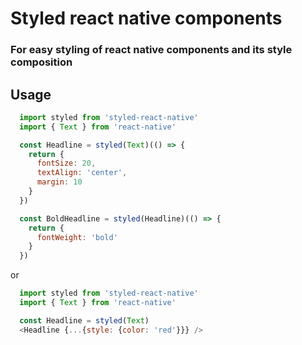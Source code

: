 # Styled react native components
### For easy styling of react native components and its style composition

## Usage
```js
  import styled from 'styled-react-native'
  import { Text } from 'react-native'

  const Headline = styled(Text)(() => {
    return {
      fontSize: 20,
      textAlign: 'center',
      margin: 10
    }
  })

  const BoldHeadline = styled(Headline)(() => {
    return {
      fontWeight: 'bold'
    }
  })
```

or

```js
  import styled from 'styled-react-native'
  import { Text } from 'react-native'

  const Headline = styled(Text)
  <Headline {...{style: {color: 'red'}}} />
```
